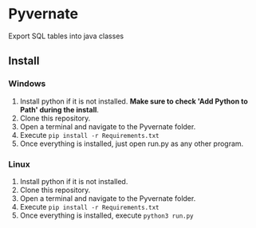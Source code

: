 # Pyvernate
Export SQL tables into java classes
## Install
### Windows
1. Install python if it is not installed. **Make sure to check 'Add Python to Path' during the install**.
2. Clone this repository.
3. Open a terminal and navigate to the Pyvernate folder.
4. Execute `pip install -r Requirements.txt`
5. Once everything is installed, just open run.py as any other program.
### Linux
1. Install python if it is not installed.
2. Clone this repository.
3. Open a terminal and navigate to the Pyvernate folder.
4. Execute `pip install -r Requirements.txt`
5. Once everything is installed, execute `python3 run.py`
